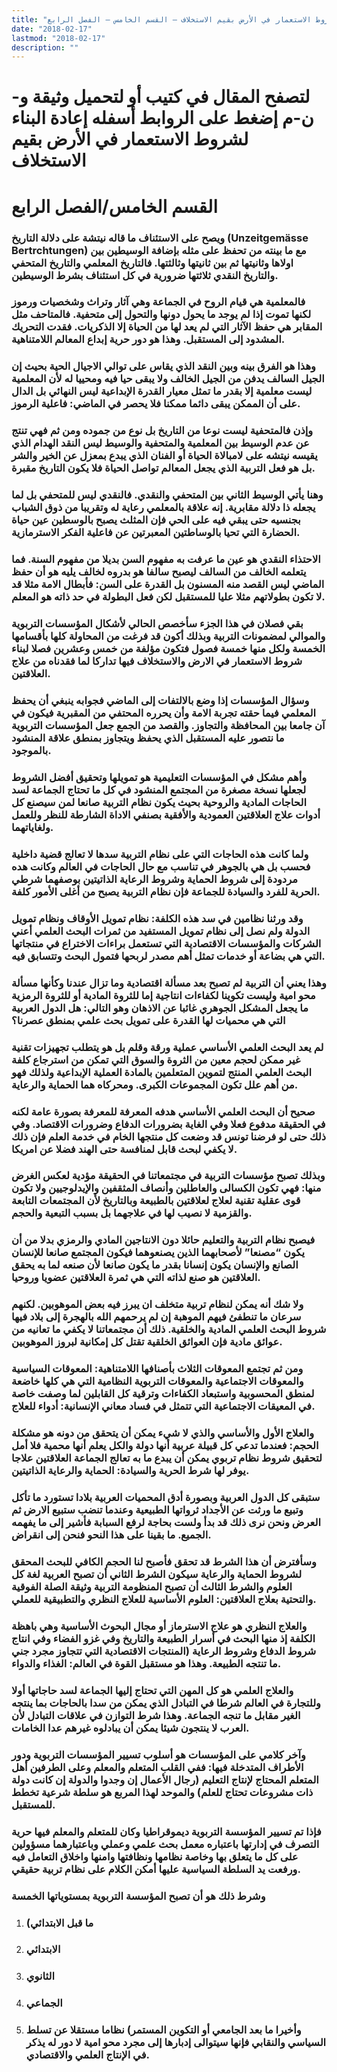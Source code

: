 ```yaml
---
title: "إعادة البناء لشروط الاستعمار في الأرض بقيم الاستخلاف – القسم الخامس – الفصل الرابع"
date: "2018-02-17"
lastmod: "2018-02-17"
description: ""
---
```

# **لتصفح المقال في كتيب أو لتحميل وثيقة و-ن-م إضغط على الروابط أسفله** **إعادة البناء لشروط الاستعمار في الأرض بقيم الاستخلاف**

# **القسم الخامس/الفصل الرابع**

### ويصح على الاستئناف ما قاله نيتشة على دلالة التاريخ (Unzeitgemässe Bertrchtungen) مع ما بينته من تحفظ على مثله بإضافة الوسيطين بين اولاها وثانيتها ثم بين ثانيتها وثالثتها. فالتاريخ المعلمي والتاريخ المتحفي والتاريخ النقدي ثلاثتها ضرورية في كل استئناف بشرط الوسيطين.

### فالمعلمية هي قيام الروح في الجماعة وهي آثار وتراث وشخصيات ورموز لكنها تموت إذا لم يوجد ما يحول دونها والتحول إلى متحفية. فالمتاحف مثل المقابر هي حفظ الآثار التي لم يعد لها من الحياة إلا الذكريات. فقدت التحريك المشدود إلى المستقبل. وهذا هو دور حرية إبداع المعالم اللامتناهية.

### وهذا هو الفرق بينه وبين النقد الذي يقاس على توالي الاجيال الحية بحيث إن الجيل السالف يدفن من الجيل الخالف ولا يبقى حيا فيه ومحييا له لأن المعلمية ليست معلمية إلا بقدر ما تمثل معيار القدرة الإبداعية ليس النهائي بل الدال على أن الممكن يبقى دائما ممكنا فلا يحصر في الماضي: فاعلية الرموز.

### وإذن فالمتحفية ليست نوعا من التاريخ بل نوع من جموده ومن ثم فهي تنتج عن عدم الوسيط بين المعلمية والمتحفية والوسيط ليس النقد الهدام الذي يقيسه نيتشه على لامبالاة الحياة أو الفنان الذي يبدع بمعزل عن الخير والشر بل هو فعل التربية الذي يجعل المعالم تواصل الحياة فلا يكون التاريخ مقبرة.

### وهنا يأتي الوسيط الثاني بين المتحفي والنقدي. فالنقدي ليس للمتحفي بل لما يجعله ذا دلالة مقابرية. إنه علاقة بالمعلمي رعاية له وتقريبا من ذوق الشباب بجنسيه حتى يبقي فيه على الحي فإن المثلث يصبح بالوسطين عين حياة الحضارة التي تحيا بالوساطتين المعبرتين عن فاعلية الفكر الاسترمازية.

### الاحتذاء النقدي هو عين ما عرفت به مفهوم السن بديلا من مفهوم السنة. فما يتعلمه الخالف من السالف ليصبح سالفا هو بدروه لخالف يليه هو أن حفظ الماضي ليس القصد منه المسنون بل القدرة على السن: فأبطال الامة مثلا قد لا تكون بطولاتهم مثلا عليا للمستقبل لكن فعل البطولة في حد ذاته هو المعلم.

### بقي فصلان في هذا الجزء سأخصص الحالي لأشكال المؤسسات التربوية والموالي لمضمونات التربية وبذلك أكون قد فرغت من المحاولة كلها بأقسامها الخمسة ولكل منها خمسة فصول فتكون مؤلفة من خمس وعشرين فصلا لبناء شروط الاستعمار في الارض والاستخلاف فيها تداركا لما فقدناه من علاج العلاقتين.

### وسؤال المؤسسات إذا وضع بالالتفات إلى الماضي فجوابه ينبغي أن يحفظ المعلمي فيما حقته تجربة الامة وأن يحرره المحتفي من المقبرية فيكون في آن جامعا بين المحافظة والتجاوز. والقصد من الجمع جعل المؤسسات التربوية ما نتصور عليه المستقبل الذي يحفظ ويتجاوز بمنطق علاقة المنشود بالموجود.

### وأهم مشكل في المؤسسات التعليمية هو تمويلها وتحقيق أفضل الشروط لجعلها نسخة مصغرة من المجتمع المنشود في كل ما تحتاج الجماعة لسد الحاجات المادية والروحية بحيث يكون نظام التربية صانعا لمن سيصنع كل أدوات علاج العلاقتين العمودية والأفقية بصنفي الاداة الشارطة للنظر وللعمل ولغاياتهما.

### ولما كانت هذه الحاجات التي على نظام التربية سدها لا تعالج قضية داخلية فحسب بل هي بالجوهر في تناسب مع حال الحاجات في العالم وكانت هده مردودة إلى شروط الحماية وشروط الرعاية الذاتيتين بوصفهما شرطي الحرية للفرد والسيادة للجماعة فإن نظام التربية يصبح من أغلى الأمور كلفة.

### وقد ورثنا نظامين في سد هذه الكلفة: نظام تمويل الأوقاف ونظام تمويل الدولة ولم نصل إلى نظام تمويل المستفيد من ثمرات البحث العلمي أعني الشركات والمؤسسات الاقتصادية التي تستعمل براءات الاختراع في منتجاتها التي هي بضاعة أو خدمات تمثل أهم مصدر لربحها فتمول البحث وتتسابق فيه.

### وهذا يعني أن التربية لم تصبح بعد مسألة اقتصادية وما تزال عندنا وكأنها مسألة محو امية وليست تكوينا لكفاءات انتاجية إما للثروة المادية أو للثروة الرمزية ما يجعل المشكل الجوهري غائبا عن الاذهان وهو التالي: هل الدول العربية التي هي محميات لها القدرة على تمويل بحث علمي بمنطق عصرنا؟

### لم يعد البحث العلمي الأساسي عملية ورقة وقلم بل هو يتطلب تجهيزات تقنية غير ممكن لحجم معين من الثروة والسوق التي تمكن من استرجاع كلفة البحث العلمي المنتج لتموين المتعلمين بالمادة العملية الإبداعية ولذلك فهو من أهم علل تكون المجموعات الكبرى. ومحركاه هما الحماية والرعاية.

### صحيح أن البحث العلمي الأساسي هدفه المعرفة للمعرفة بصورة عامة لكنه في الحقيقة مدفوع فعلا وفي الغاية بضرورات الدفاع وضرورات الاقتصاد. وفي ذلك حتى لو فرضنا تونس قد وضعت كل منتجها الخام في خدمة العلم فإن ذلك لا يكفي لبحث قابل لمنافسة حتى الهند فضلا عن امريكا.

### وبذلك تصبح مؤسسات التربية في مجتمعاتنا في الحقيقة مؤدية لعكس الغرض منها: فهي تكون الكسالى والعاطلين وأنصاف المثقفين والإيدلوجيين ولا تكون قوى عقلية تقنية لعلاج لعلاقتين بالطبيعة وبالتاريخ لأن المجتمعات التابعة والقزمية لا نصيب لها في علاجهما بل بسبب التبعية والحجم.

### فيصبح نظام التربية والتعليم حائلا دون الانتاجين المادي والرمزي بدلا من أن يكون “مصنعا” لأصحابهما الذين يصنعوهما فيكون المجتمع صانعا للإنسان الصانع والإنسان يكون إنسانا بقدر ما يكون صانعا لأن صنعه لما به يحقق العلاقتين هو صنع لذاته التي هي ثمرة العلاقتين عضويا وروحيا.

### ولا شك أنه يمكن لنظام تربية متخلف ان يبرز فيه بعض الموهوبين. لكنهم سرعان ما تنطفئ فيهم الموهبة إن لم يرحمهم الله بالهجرة إلى بلاد فيها شروط البحث العلمي المادية والخلقية. ذلك أن مجتمعاتنا لا يكفي ما تعانيه من عوائق مادية فإن العوائق الخلقية تقتل كل إمكانية لبروز الموهوبين.

### ومن ثم تجتمع المعوقات الثلاث بأصنافها اللامتناهية: المعوقات السياسية والمعوقات الاجتماعية والمعوقات التربوية النظامية التي هي كلها خاضعة لمنطق المحسوبية واستبعاد الكفاءات وترقية كل القابلين لما وصفت خاصة في المعيقات الاجتماعية التي تتمثل في فساد معاني الإنسانية: أدواء للعلاج.

### والعلاج الأول والأساسي والذي لا شيء يمكن أن يتحقق من دونه هو مشكلة الحجم: فعندما تدعي كل قبيلة عربية أنها دولة والكل يعلم أنها محمية فلا أمل لتحقيق شروط نظام تربوي يمكن أن يبدع ما به تعالج الجماعة العلاقتين علاجا يوفر لها شرط الحرية والسيادة: الحماية والرعاية الذاتيتين.

### ستبقى كل الدول العربية وبصورة أدق المحميات العربية بلادا تستورد ما تأكل وتبيع ما ورثت عن الأجداد ثرواتها الطبيعية وعندما تنضب ستبيع الارض ثم العرض ونحن نرى ذلك قد بدأ ولست بحاجة لرفع السبابة فأشير إلى ما يفهمه الجميع. ما بقينا على هذا النحو فنحن إلى انقراض.

### وسأفترض أن هذا الشرط قد تحقق فأصبح لنا الحجم الكافي للبحث المحقق لشروط الحماية والرعاية سيكون الشرط الثاني أن تصبح العربية لغة كل العلوم والشرط الثالث أن تصبح المنظومة التربية وثيقة الصلة الفوقية والتحتية بعلاج العلاقتين: العلوم الأساسية للعلاج النظري والتطبيقية للعملي.

### والعلاج النظري هو علاج الاسترماز أو مجال البحوث الأساسية وهي باهظة الكلفة إذ منها البحث في أسرار الطبيعة والتاريخ وفي غزو الفضاء وفي انتاج شروط الدفاع وشروط الرعاية (المنتجات الاقتصادية التي تتجاوز مجرد جني ما تنتجه الطبيعة. وهذا هو مستقبل القوة في العالم: الغذاء والدواء.

### والعلاج العلمي هو كل المهن التي تحتاج إليها الجماعة لسد حاجاتها أولا وللتجارة في العالم شرطا في التبادل الذي يمكن من سدا بالحاجات بما ينتجه الغير مقابل ما تنجه الجماعة. وهذا شرط التوازن في علاقات التبادل لأن العرب لا ينتجون شيئا يمكن أن يبادلوه غيرهم عدا الخامات.

### وآخر كلامي على المؤسسات هو أسلوب تسيير المؤسسات التربوية ودور الأطراف المتدخلة فيها: ففي القلب المتعلم والمعلم وعلى الطرفين أهل المتعلم المحتاج لإنتاج التعليم (رجال الأعمال إن وجدوا والدولة إن كانت دولة ذات مشروعات تحتاج للعلم) والموحد لهذا المربع هو سلطة شرعية تخطط للمستقبل.

### فإذا تم تسيير المؤسسة التربوية ديموقراطيا وكان للمتعلم والمعلم فيها حرية التصرف في إدارتها باعتباره معمل بحث علمي وعملي وباعتبارهما مسؤولين على كل ما يتعلق بها وخاصة نظامها ونظافتها وامنها واخلاق التعامل فيه ورفعت يد السلطة السياسية عليها أمكن الكلام على نظام تربية حقيقي.

### وشرط ذلك هو أن تصبح المؤسسة التربوية بمستوياتها الخمسة

1. ### (ما قبل الابتدائي
2. ### الابتدائي
3. ### الثانوي
4. ### الجماعي
5. ### وأخيرا ما بعد الجامعي أو التكوين المستمر) نظاما مستقلا عن تسلط السياسي والنقابي فإنها سيتوالى إدبارها إلى مجرد محو امية لا دور له يذكر في الإنتاج العلمي والاقتصادي.

###